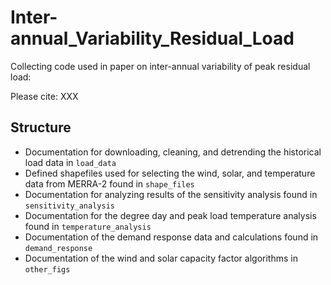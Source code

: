 # Inter-annual_Variability_Residual_Load
Collecting code used in paper on inter-annual variability of peak residual load:

Please cite: XXX

## Structure

 * Documentation for downloading, cleaning, and detrending the historical load data in `load_data`
 * Defined shapefiles used for selecting the wind, solar, and temperature data from MERRA-2 found in `shape_files`
 * Documentation for analyzing results of the sensitivity analysis found in `sensitivity_analysis`
 * Documentation for the degree day and peak load temperature analysis found in `temperature_analysis`
 * Documentation of the demand response data and calculations found in `demand_response`
 * Documentation of the wind and solar capacity factor algorithms in `other_figs`
